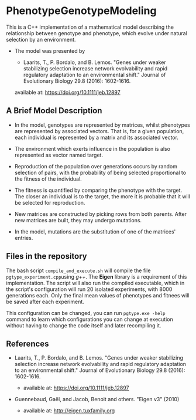 # PhenotypeGenotypeModeling

This is a C++ implementation of a mathematical model describing the relationship between genotype and phenotype, which evolve under natural selection by an environment.

- The model was presented by
    - Laarits, T., P. Bordalo, and B. Lemos. "Genes under weaker stabilizing selection increase network evolvability and rapid regulatory adaptation to an environmental shift." Journal of Evolutionary Biology 29.8 (2016): 1602-1616.

    available at: https://doi.org/10.1111/jeb.12897

## A Brief Model Description

- In the model, genotypes are represented by matrices, whilst phenotypes are represented by associated vectors. That is, for a given population, each individual is represented by a matrix and its associated vector.

- The environment which exerts influence in the population is also represented as vector named target.

- Reproduction of the population over generations occurs by random selection of pairs, with the probability of being selected proportional to the fitness of the individual. 

- The fitness is quantified by comparing the phenotype with the target. The closer an individual is to the target, the more it is probable that it will be selected for reproduction.

- New matrices are constructed by picking rows from both parents. After new matrices are built, they may undergo mutations. 

- In the model, mutations are the substitution of one of the matrices' entries.

## Files in the repository

The bash script `compile_and_execute.sh` will compile the file `pgtype_experiment.cpp`using *g++*. The **Eigen** library is a requirement of this implementation.
The script will also run the compiled executable, which in the script's configuration will run 20 isolated experiments, with 8000 generations each.
Only the final mean values of phenotypes and fitnees will be saved after each experiment.

This configuration can be changed, you can run `pgtype.exe -help` command to learn which configurations you can change at execution without having to change the code itself and later recompiling it.

## References

- Laarits, T., P. Bordalo, and B. Lemos. "Genes under weaker stabilizing selection increase network evolvability and rapid regulatory adaptation to an environmental shift." Journal of Evolutionary Biology 29.8 (2016): 1602-1616.
    - available at: https://doi.org/10.1111/jeb.12897

- Guennebaud, Gaël, and Jacob, Benoit and others. "Eigen v3" (2010)
    - available at: http://eigen.tuxfamily.org 

